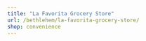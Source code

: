 ```yaml
---
title: "La Favorita Grocery Store"
url: /bethlehem/la-favorita-grocery-store/
shop: convenience
---
```


